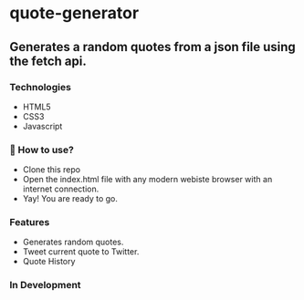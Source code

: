 # quote-generator
## Generates a random quotes from a json file using the fetch api.

### Technologies

- HTML5
- CSS3
- Javascript

### 🌟 How to use?

- Clone this repo
- Open the index.html file with any modern webiste browser with an internet connection.
- Yay! You are ready to go.

### Features

- Generates random quotes.
- Tweet current quote to Twitter.
- Quote History

### In Development



